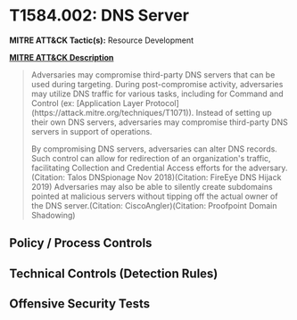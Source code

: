 # T1584.002: DNS Server
**MITRE ATT&CK Tactic(s):** Resource Development

**[MITRE ATT&CK Description](https://attack.mitre.org/techniques/T1584/002)**
<blockquote>Adversaries may compromise third-party DNS servers that can be used during targeting. During post-compromise activity, adversaries may utilize DNS traffic for various tasks, including for Command and Control (ex: [Application Layer Protocol](https://attack.mitre.org/techniques/T1071)). Instead of setting up their own DNS servers, adversaries may compromise third-party DNS servers in support of operations.

By compromising DNS servers, adversaries can alter DNS records. Such control can allow for redirection of an organization's traffic, facilitating Collection and Credential Access efforts for the adversary.(Citation: Talos DNSpionage Nov 2018)(Citation: FireEye DNS Hijack 2019) Adversaries may also be able to silently create subdomains pointed at malicious servers without tipping off the actual owner of the DNS server.(Citation: CiscoAngler)(Citation: Proofpoint Domain Shadowing)</blockquote>
## Policy / Process Controls
## Technical Controls (Detection Rules)

## Offensive Security Tests
